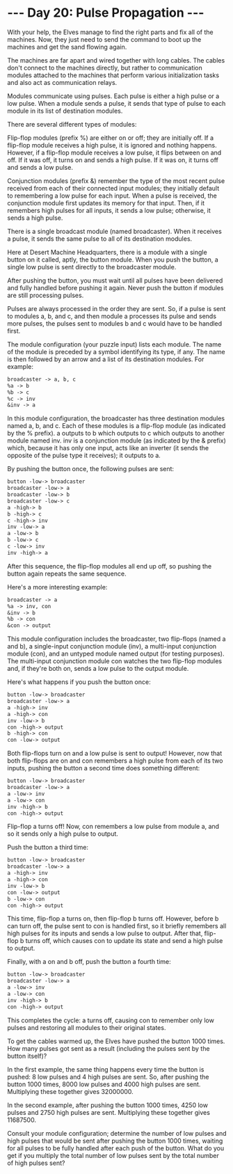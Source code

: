 # --- Day 20: Pulse Propagation ---

With your help, the Elves manage to find the right parts and fix all of the
machines. Now, they just need to send the command to boot up the machines and
get the sand flowing again.

The machines are far apart and wired together with long cables. The cables
don't connect to the machines directly, but rather to communication modules
attached to the machines that perform various initialization tasks and also act
as communication relays.

Modules communicate using pulses. Each pulse is either a high pulse or a low
pulse. When a module sends a pulse, it sends that type of pulse to each module
in its list of destination modules.

There are several different types of modules:

Flip-flop modules (prefix %) are either on or off; they are initially off. If a
flip-flop module receives a high pulse, it is ignored and nothing happens.
However, if a flip-flop module receives a low pulse, it flips between on and
off. If it was off, it turns on and sends a high pulse. If it was on, it turns
off and sends a low pulse.

Conjunction modules (prefix &) remember the type of the most recent pulse
received from each of their connected input modules; they initially default to
remembering a low pulse for each input. When a pulse is received, the
conjunction module first updates its memory for that input. Then, if it
remembers high pulses for all inputs, it sends a low pulse; otherwise, it sends
a high pulse.

There is a single broadcast module (named broadcaster). When it receives a
pulse, it sends the same pulse to all of its destination modules.

Here at Desert Machine Headquarters, there is a module with a single button on
it called, aptly, the button module. When you push the button, a single low
pulse is sent directly to the broadcaster module.

After pushing the button, you must wait until all pulses have been delivered and
fully handled before pushing it again. Never push the button if modules are
still processing pulses.

Pulses are always processed in the order they are sent. So, if a pulse is sent
to modules a, b, and c, and then module a processes its pulse and sends more
pulses, the pulses sent to modules b and c would have to be handled first.

The module configuration (your puzzle input) lists each module. The name of the
module is preceded by a symbol identifying its type, if any. The name is then
followed by an arrow and a list of its destination modules. For example:

```txt
broadcaster -> a, b, c
%a -> b
%b -> c
%c -> inv
&inv -> a
```

In this module configuration, the broadcaster has three destination modules
named a, b, and c. Each of these modules is a flip-flop module (as indicated by
the % prefix). a outputs to b which outputs to c which outputs to another module
named inv. inv is a conjunction module (as indicated by the & prefix) which,
because it has only one input, acts like an inverter (it sends the opposite of
the pulse type it receives); it outputs to a.

By pushing the button once, the following pulses are sent:

```txt
button -low-> broadcaster
broadcaster -low-> a
broadcaster -low-> b
broadcaster -low-> c
a -high-> b
b -high-> c
c -high-> inv
inv -low-> a
a -low-> b
b -low-> c
c -low-> inv
inv -high-> a
```

After this sequence, the flip-flop modules all end up off, so pushing the
button again repeats the same sequence.

Here's a more interesting example:

```txt
broadcaster -> a
%a -> inv, con
&inv -> b
%b -> con
&con -> output
```

This module configuration includes the broadcaster, two flip-flops (named a and
b), a single-input conjunction module (inv), a multi-input conjunction module
(con), and an untyped module named output (for testing purposes). The
multi-input conjunction module con watches the two flip-flop modules and, if
they're both on, sends a low pulse to the output module.

Here's what happens if you push the button once:

```txt
button -low-> broadcaster
broadcaster -low-> a
a -high-> inv
a -high-> con
inv -low-> b
con -high-> output
b -high-> con
con -low-> output
```

Both flip-flops turn on and a low pulse is sent to output! However, now that
both flip-flops are on and con remembers a high pulse from each of its two
inputs, pushing the button a second time does something different:

```txt
button -low-> broadcaster
broadcaster -low-> a
a -low-> inv
a -low-> con
inv -high-> b
con -high-> output
```

Flip-flop a turns off! Now, con remembers a low pulse from module a, and so it
sends only a high pulse to output.

Push the button a third time:

```txt
button -low-> broadcaster
broadcaster -low-> a
a -high-> inv
a -high-> con
inv -low-> b
con -low-> output
b -low-> con
con -high-> output
```

This time, flip-flop a turns on, then flip-flop b turns off. However, before b
can turn off, the pulse sent to con is handled first, so it briefly remembers
all high pulses for its inputs and sends a low pulse to output. After that,
flip-flop b turns off, which causes con to update its state and send a high
pulse to output.

Finally, with a on and b off, push the button a fourth time:

```txt
button -low-> broadcaster
broadcaster -low-> a
a -low-> inv
a -low-> con
inv -high-> b
con -high-> output
```

This completes the cycle: a turns off, causing con to remember only low pulses
and restoring all modules to their original states.

To get the cables warmed up, the Elves have pushed the button 1000 times. How
many pulses got sent as a result (including the pulses sent by the button
itself)?

In the first example, the same thing happens every time the button is pushed: 8
low pulses and 4 high pulses are sent. So, after pushing the button 1000 times,
8000 low pulses and 4000 high pulses are sent. Multiplying these together
gives 32000000.

In the second example, after pushing the button 1000 times, 4250 low pulses and
2750 high pulses are sent. Multiplying these together gives 11687500.

Consult your module configuration; determine the number of low pulses and high
pulses that would be sent after pushing the button 1000 times, waiting for all
pulses to be fully handled after each push of the button. What do you get if you
multiply the total number of low pulses sent by the total number of high pulses
sent?
